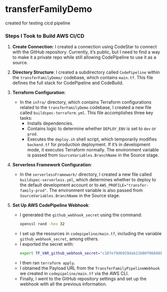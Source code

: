 # transferFamilyDemo
created for testing cicd pipeline
### Steps I Took to Build AWS CI/CD

1. **Create Connection**: I created a connection using CodeStar to connect with the GitHub repository. Currently, it’s public, but I need to find a way to make it a private repo while still allowing CodePipeline to use it as a source.

2. **Directory Structure**: I created a subdirectory called `CodePipeline` within the `transferFamilyDemo/` codebase, which contains `main.tf`. This file defines the full stack for CodePipeline and CodeBuild.

3. **Terraform Configuration**:
   - In the `infra/` directory, which contains Terraform configurations related to the `transferFamilyDemo` codebase, I created a new file called `buildspec-terraform.yml`. This file accomplishes three key tasks:
     - Installs dependencies.
     - Contains logic to determine whether `DEPLOY_ENV` is set to `dev` or `prod`.
     - Executes the `deploy.sh` shell script, which temporarily modifies `backend.tf` for production deployment. If it’s in development mode, it executes Terraform normally. The environment variable is passed from `SourceVariables.BranchName` in the Source stage.

4. **Serverless Framework Configuration**:
   - In the `serverlessFramework/` directory, I created a new file called `buildspec-serverless.yml`, which determines whether to deploy to the default development account or to `AWS_PROFILE="transfer-family-prod"`. The environment variable is also passed from `SourceVariables.BranchName` in the Source stage.

5. **Set Up AWS CodePipeline Webhook**:
   - I generated the `github_webhook_secret` using the command: 
     ```bash
     openssl rand -hex 32
     ```
   - I set up the resources in `codepipeline/main.tf`, including the variable `github_webhook_secret`, among others.
   - I exported the secret with:
     ```bash
     export TF_VAR_github_webhook_secret="c107e79d6929dab21b00f0684890712d6074446f017b83ac6076c95620af9a48"
     ```
   - I then ran `terraform apply`.
   - I obtained the Payload URL from the `TransferFamilyPipelineWebhook` we created in `codepipeline/main.tf` via the AWS CLI.
   - Finally, I went to the GitHub repository settings and set up the webhook with all the previous information.